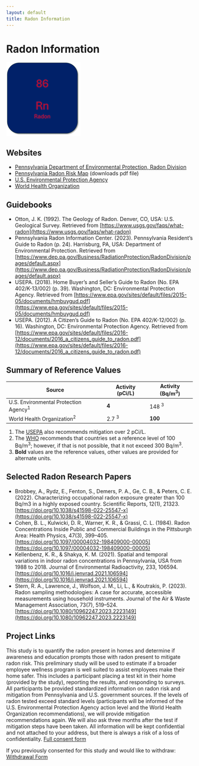 ```yaml
---
layout: default
title: Radon Information
---
```


# Radon Information

<img src="radon.png" alt="Radon icon" width="200" height="199">  

## Websites  
- [Pennsylvania Department of Environmental Protection, Radon Division](https://www.dep.pa.gov/Business/RadiationProtection/RadonDivision/pages/default.aspx)  
- [Pennsylvania Radon Risk Map](https://Fwww.epa.gov/sites/default/files/2014-08/documents/pennsylvania.pdf) (downloads pdf file)  
- [U.S. Environmental Protection Agency](https://www.epa.gov/radon)  
- [World Health Organization](https://www.who.int/news-room/fact-sheets/detail/radon-and-health)  

## Guidebooks  
- Otton, J. K. (1992). The Geology of Radon. Denver, CO, USA: U.S. Geological Survey. Retrieved from [https://www.usgs.gov/faqs/what-radon](https://www.usgs.gov/faqs/what-radon)  
- Pennsylvania Radon Information Center. (2023). Pennsylvania Resident’s Guide to Radon (p. 24). Harrisburg, PA, USA: Department of Environmental Protection. Retrieved from [https://www.dep.pa.gov/Business/RadiationProtection/RadonDivision/pages/default.aspx](https://www.dep.pa.gov/Business/RadiationProtection/RadonDivision/pages/default.aspx)  
- USEPA. (2018). Home Buyer’s and Seller’s Guide to Radon (No. EPA 402/K-13/002) (p. 39). Washington, DC: Environmental Protection Agency. Retrieved from [https://www.epa.gov/sites/default/files/2015-05/documents/hmbuygud.pdf](https://www.epa.gov/sites/default/files/2015-05/documents/hmbuygud.pdf)  
- USEPA. (2012). A Citizen’s Guide to Radon (No. EPA 402/K-12/002) (p. 16). Washington, DC: Environmental Protection Agency. Retrieved from [https://www.epa.gov/sites/default/files/2016-12/documents/2016_a_citizens_guide_to_radon.pdf](https://www.epa.gov/sites/default/files/2016-12/documents/2016_a_citizens_guide_to_radon.pdf)  

## Summary of Reference Values  

|Source |Activity (pCi/L) |Activity (Bq/m<sup>3</sup>) |  
|---|---|---|  
|U.S. Environmental Protection Agency<sup>1</sup> |**4** |148 <sup>3</sup> |  
|World Health Organization<sup>2</sup> |2.7 <sup>3</sup> |**100** |  

1. The [USEPA](https://www.epa.gov/radon/what-epas-action-level-radon-and-what-does-it-mean) also recommends mitigation over 2 pCi/L.  
2. The [WHO](https://www.who.int/news-room/fact-sheets/detail/radon-and-health) recommends that countries set a reference level of 100 Bq/m<sup>3</sup>; however, if that is not possible, that it not exceed 300 Bq/m<sup>3</sup>.  
3. **Bold** values are the reference values, other values are provided for alternate units.  

## Selected Radon Research Papers  
- Brobbey, A., Rydz, E., Fenton, S., Demers, P. A., Ge, C. B., & Peters, C. E. (2022). Characterizing occupational radon exposure greater than 100 Bq/m3 in a highly exposed country. Scientific Reports, 12(1), 21323. [https://doi.org/10.1038/s41598-022-25547-x](https://doi.org/10.1038/s41598-022-25547-x)  
- Cohen, B. L., Kulwicki, D. R., Warner, K. R., & Grassi, C. L. (1984). Radon Concentrations Inside Public and Commercial Buildings in the Pittsburgh Area: Health Physics, 47(3), 399–405. [https://doi.org/10.1097/00004032-198409000-00005](https://doi.org/10.1097/00004032-198409000-00005)  
- Kellenbenz, K. R., & Shakya, K. M. (2021). Spatial and temporal variations in indoor radon concentrations in Pennsylvania, USA from 1988 to 2018. Journal of Environmental Radioactivity, 233, 106594. [https://doi.org/10.1016/j.jenvrad.2021.106594](https://doi.org/10.1016/j.jenvrad.2021.106594)  
- Stern, R. A., Lawrence, J., Wolfson, J. M., Li, L., & Koutrakis, P. (2023). Radon sampling methodologies: A case for accurate, accessible measurements using household instruments. Journal of the Air & Waste Management Association, 73(7), 519–524. [https://doi.org/10.1080/10962247.2023.2223149](https://doi.org/10.1080/10962247.2023.2223149)  

## Project Links  
This study is to quantify the radon present in homes and determine if awareness and education prompts those with radon present to mitigate radon risk.  This preliminary study will be used to estimate if a broader employee wellness program is well suited to assist employees make their home safer. This includes a participant placing a test kit in their home (provided by the study), reporting the results, and responding to surveys. All participants be provided standardized information on radon risk and mitigation from Pennsylvania and U.S. government sources.  If the levels of radon tested exceed standard levels (participants will be informed of the U.S. Environmental Protection Agency action level and the World Health Organization recommendations), we will provide mitigation recommendations again.  We will also ask three months after the test if mitigation steps have been taken. All information will be kept confidential and not attached to your address, but there is always a risk of a loss of confidentiality.  [Full consent form]()  

If you previously consented for this study and would like to withdraw: [Withdrawal Form]()  



